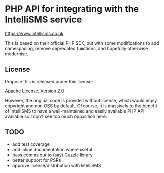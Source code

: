 # PHP API for integrating with the IntelliSMS service

https://www.intellisms.co.uk

This is based on their official PHP SDK, but with some modifications to add namespacing, remove deprecated functions,
and hopefully otherwise modernise.


## License

Propose this is released under this license:

[Apache License, Version 2.0](http://www.apache.org/licenses/LICENSE-2.0.html)

However, the original code is provided without license, which would imply copyright and non
OSS by default. Of course, it is massively to the benefit of IntelliSMS to have a 
well-maintained and easily available PHP API available so I don't see too much 
opposition here.


## TODO

- add test coverage
- add inline documentation where useful
- pass comms out to (say) Guzzle library
- better support for PSRs
- approve license/distribution with IntelliSMS

